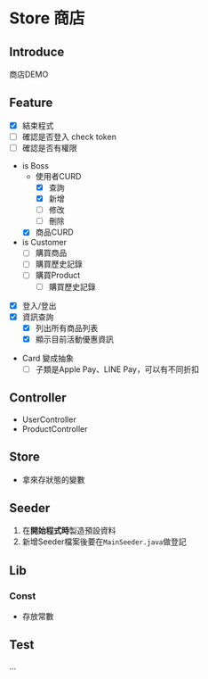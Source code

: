 # Store 商店

## Introduce

商店DEMO

## Feature

- [x] 結束程式
- [ ] 確認是否登入 check token
- [ ] 確認是否有權限
- is Boss
  - 使用者CURD
    - [x] 查詢
    - [x] 新增
    - [ ] 修改
    - [ ] 刪除
  - [x] 商品CURD
- is Customer
  - [ ] 購買商品
  - [ ] 購買歷史記錄
  - [ ] 購買Product
    - [ ] 購買歷史記錄
- [x] 登入/登出
- [x] 資訊查詢
  - [x] 列出所有商品列表
  - [x] 顯示目前活動優惠資訊
- Card 變成抽象
  - [ ] 子類是Apple Pay、LINE Pay，可以有不同折扣

## Controller

- UserController
- ProductController

## Store

- 拿來存狀態的變數

## Seeder

1. 在**開始程式時**製造預設資料
2. 新增Seeder檔案後要在`MainSeeder.java`做登記

## Lib

### Const
- 存放常數

## Test

...
